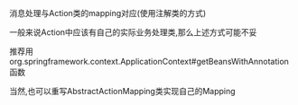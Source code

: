 消息处理与Action类的mapping对应(使用注解类的方式)

一般来说Action中应该有自己的实际业务处理类,那么上述方式可能不妥

推荐用org.springframework.context.ApplicationContext#getBeansWithAnnotation函数

当然,也可以重写AbstractActionMapping类实现自己的Mapping